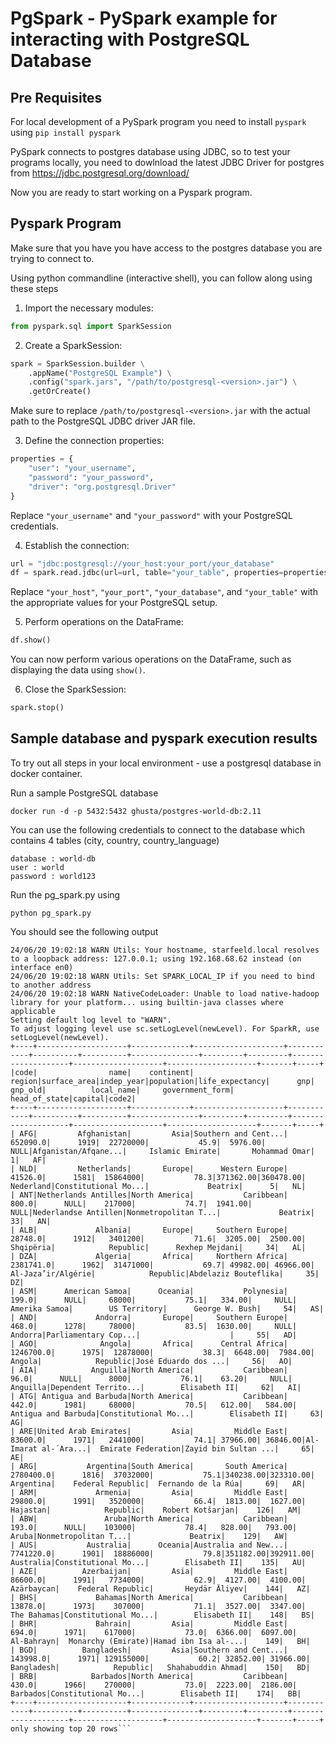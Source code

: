 
# PgSpark - PySpark example for interacting with PostgreSQL Database


## Pre Requisites

For local development of a PySpark program you need to install `pyspark` using 
`pip install pyspark`

PySpark connects to postgres database using JDBC, so to test your programs locally, 
you need to dowlnload the latest JDBC Driver for postgres from https://jdbc.postgresql.org/download/

Now you are ready to start working on a Pyspark program. 

## Pyspark Program
Make sure that you have you have access to the postgres database you are trying to connect to.

Using python commandline (interactive shell), you can follow along using these steps

1. Import the necessary modules:
```python
from pyspark.sql import SparkSession
```

2. Create a SparkSession:
```python
spark = SparkSession.builder \
    .appName("PostgreSQL Example") \
    .config("spark.jars", "/path/to/postgresql-<version>.jar") \
    .getOrCreate()
```
Make sure to replace `/path/to/postgresql-<version>.jar` with the actual path to the PostgreSQL JDBC driver JAR file.

3. Define the connection properties:
```python
properties = {
    "user": "your_username",
    "password": "your_password",
    "driver": "org.postgresql.Driver"
}
```
Replace `"your_username"` and `"your_password"` with your PostgreSQL credentials.

4. Establish the connection:
```python
url = "jdbc:postgresql://your_host:your_port/your_database"
df = spark.read.jdbc(url=url, table="your_table", properties=properties)
```
Replace `"your_host"`, `"your_port"`, `"your_database"`, and `"your_table"` with the appropriate values for your PostgreSQL setup.

5. Perform operations on the DataFrame:
```python
df.show()
```
You can now perform various operations on the DataFrame, such as displaying the data using `show()`.

6. Close the SparkSession:
```python
spark.stop()
```

## Sample database and pyspark execution results

To try out all steps in your local environment - use a postgresql database in docker container. 

Run a sample PostgreSQL database 
```shell
docker run -d -p 5432:5432 ghusta/postgres-world-db:2.11
```

You can use the following credentials to connect to the database which contains 4 tables (city, country, country_language)

```
database : world-db
user : world
password : world123
```

Run the pg_spark.py using 
```shell 
python pg_spark.py
```
You should see the following output
```shell 
24/06/20 19:02:18 WARN Utils: Your hostname, starfeeld.local resolves to a loopback address: 127.0.0.1; using 192.168.68.62 instead (on interface en0)
24/06/20 19:02:18 WARN Utils: Set SPARK_LOCAL_IP if you need to bind to another address
24/06/20 19:02:18 WARN NativeCodeLoader: Unable to load native-hadoop library for your platform... using builtin-java classes where applicable
Setting default log level to "WARN".
To adjust logging level use sc.setLogLevel(newLevel). For SparkR, use setLogLevel(newLevel).
+----+--------------------+-------------+--------------------+------------+----------+----------+---------------+---------+---------+--------------------+--------------------+--------------------+-------+-----+
|code|                name|    continent|              region|surface_area|indep_year|population|life_expectancy|      gnp|  gnp_old|          local_name|     government_form|       head_of_state|capital|code2|
+----+--------------------+-------------+--------------------+------------+----------+----------+---------------+---------+---------+--------------------+--------------------+--------------------+-------+-----+
| AFG|         Afghanistan|         Asia|Southern and Cent...|    652090.0|      1919|  22720000|           45.9|  5976.00|     NULL|Afganistan/Afqane...|     Islamic Emirate|       Mohammad Omar|      1|   AF|
| NLD|         Netherlands|       Europe|      Western Europe|     41526.0|      1581|  15864000|           78.3|371362.00|360478.00|           Nederland|Constitutional Mo...|             Beatrix|      5|   NL|
| ANT|Netherlands Antilles|North America|           Caribbean|       800.0|      NULL|    217000|           74.7|  1941.00|     NULL|Nederlandse Antillen|Nonmetropolitan T...|             Beatrix|     33|   AN|
| ALB|             Albania|       Europe|     Southern Europe|     28748.0|      1912|   3401200|           71.6|  3205.00|  2500.00|           Shqipëria|            Republic|      Rexhep Mejdani|     34|   AL|
| DZA|             Algeria|       Africa|     Northern Africa|   2381741.0|      1962|  31471000|           69.7| 49982.00| 46966.00|  Al-Jaza’ir/Algérie|            Republic|Abdelaziz Bouteflika|     35|   DZ|
| ASM|      American Samoa|      Oceania|           Polynesia|       199.0|      NULL|     68000|           75.1|   334.00|     NULL|       Amerika Samoa|        US Territory|      George W. Bush|     54|   AS|
| AND|             Andorra|       Europe|     Southern Europe|       468.0|      1278|     78000|           83.5|  1630.00|     NULL|             Andorra|Parliamentary Cop...|                    |     55|   AD|
| AGO|              Angola|       Africa|      Central Africa|   1246700.0|      1975|  12878000|           38.3|  6648.00|  7984.00|              Angola|            Republic|José Eduardo dos ...|     56|   AO|
| AIA|            Anguilla|North America|           Caribbean|        96.0|      NULL|      8000|           76.1|    63.20|     NULL|            Anguilla|Dependent Territo...|        Elisabeth II|     62|   AI|
| ATG| Antigua and Barbuda|North America|           Caribbean|       442.0|      1981|     68000|           70.5|   612.00|   584.00| Antigua and Barbuda|Constitutional Mo...|        Elisabeth II|     63|   AG|
| ARE|United Arab Emirates|         Asia|         Middle East|     83600.0|      1971|   2441000|           74.1| 37966.00| 36846.00|Al-Imarat al-´Ara...|  Emirate Federation|Zayid bin Sultan ...|     65|   AE|
| ARG|           Argentina|South America|       South America|   2780400.0|      1816|  37032000|           75.1|340238.00|323310.00|           Argentina|    Federal Republic|  Fernando de la Rúa|     69|   AR|
| ARM|             Armenia|         Asia|         Middle East|     29800.0|      1991|   3520000|           66.4|  1813.00|  1627.00|            Hajastan|            Republic|    Robert Kotšarjan|    126|   AM|
| ABW|               Aruba|North America|           Caribbean|       193.0|      NULL|    103000|           78.4|   828.00|   793.00|               Aruba|Nonmetropolitan T...|             Beatrix|    129|   AW|
| AUS|           Australia|      Oceania|Australia and New...|   7741220.0|      1901|  18886000|           79.8|351182.00|392911.00|           Australia|Constitutional Mo...|        Elisabeth II|    135|   AU|
| AZE|          Azerbaijan|         Asia|         Middle East|     86600.0|      1991|   7734000|           62.9|  4127.00|  4100.00|          Azärbaycan|    Federal Republic|       Heydär Äliyev|    144|   AZ|
| BHS|             Bahamas|North America|           Caribbean|     13878.0|      1973|    307000|           71.1|  3527.00|  3347.00|         The Bahamas|Constitutional Mo...|        Elisabeth II|    148|   BS|
| BHR|             Bahrain|         Asia|         Middle East|       694.0|      1971|    617000|           73.0|  6366.00|  6097.00|          Al-Bahrayn|  Monarchy (Emirate)|Hamad ibn Isa al-...|    149|   BH|
| BGD|          Bangladesh|         Asia|Southern and Cent...|    143998.0|      1971| 129155000|           60.2| 32852.00| 31966.00|          Bangladesh|            Republic|   Shahabuddin Ahmad|    150|   BD|
| BRB|            Barbados|North America|           Caribbean|       430.0|      1966|    270000|           73.0|  2223.00|  2186.00|            Barbados|Constitutional Mo...|        Elisabeth II|    174|   BB|
+----+--------------------+-------------+--------------------+------------+----------+----------+---------------+---------+---------+--------------------+--------------------+--------------------+-------+-----+
only showing top 20 rows```
